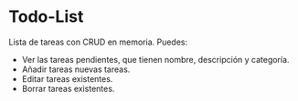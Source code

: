 # Todo-List
Lista de tareas con CRUD en memoria. Puedes:
- Ver las tareas pendientes, que tienen  nombre, descripción y categoría.
- Añadir tareas nuevas tareas.
- Editar tareas existentes.
- Borrar tareas existentes.
